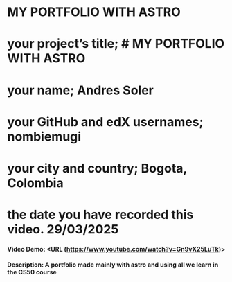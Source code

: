 # MY PORTFOLIO WITH ASTRO


# your project’s title; # MY PORTFOLIO WITH ASTRO
# your name; Andres Soler
# your GitHub and edX usernames; nombiemugi
# your city and country; Bogota, Colombia
# the date you have recorded this video. 29/03/2025

#### Video Demo:  <URL (https://www.youtube.com/watch?v=Gn9vX25LuTk)>
#### Description: A portfolio made mainly with astro and using all we learn in the CS50 course
